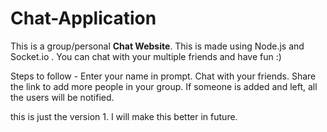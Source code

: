 # Chat-Application
This is a group/personal **Chat Website**. This is made using Node.js and Socket.io . You can chat with your multiple friends and have fun :) 

Steps to follow -
Enter your name in prompt.
Chat with your friends. 
Share the link to add more people in your group.
If someone is added and left, all the users will be notified.

this is just the version 1. I will make this better in future.
